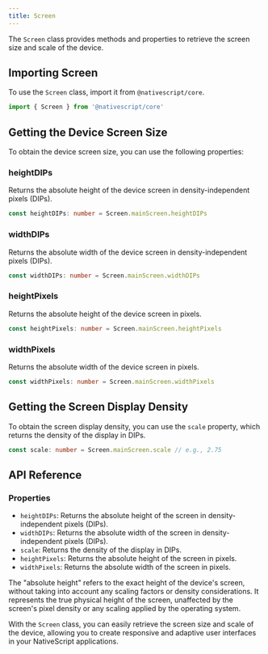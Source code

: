 ```yaml
---
title: Screen
---
```


The `Screen` class provides methods and properties to retrieve the screen size and scale of the device.

## Importing Screen

To use the `Screen` class, import it from `@nativescript/core`.

```ts
import { Screen } from '@nativescript/core'
```

## Getting the Device Screen Size

To obtain the device screen size, you can use the following properties:

### heightDIPs

Returns the absolute height of the device screen in density-independent pixels (DIPs).

```ts
const heightDIPs: number = Screen.mainScreen.heightDIPs
```

### widthDIPs

Returns the absolute width of the device screen in density-independent pixels (DIPs).

```ts
const widthDIPs: number = Screen.mainScreen.widthDIPs
```

### heightPixels

Returns the absolute height of the device screen in pixels.

```ts
const heightPixels: number = Screen.mainScreen.heightPixels
```

### widthPixels

Returns the absolute width of the device screen in pixels.

```ts
const widthPixels: number = Screen.mainScreen.widthPixels
```

## Getting the Screen Display Density

To obtain the screen display density, you can use the `scale` property, which returns the density of the display in DIPs.

```ts
const scale: number = Screen.mainScreen.scale // e.g., 2.75
```

## API Reference

### Properties

- `heightDIPs`: Returns the absolute height of the screen in density-independent pixels (DIPs).
- `widthDIPs`: Returns the absolute width of the screen in density-independent pixels (DIPs).
- `scale`: Returns the density of the display in DIPs.
- `heightPixels`: Returns the absolute height of the screen in pixels.
- `widthPixels`: Returns the absolute width of the screen in pixels.

The "absolute height" refers to the exact height of the device's screen, without taking into account any scaling factors or density considerations. It represents the true physical height of the screen, unaffected by the screen's pixel density or any scaling applied by the operating system.

With the `Screen` class, you can easily retrieve the screen size and scale of the device, allowing you to create responsive and adaptive user interfaces in your NativeScript applications.
